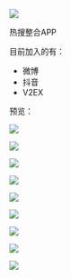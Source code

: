 ![](https://github.com/lvliheng/HotSearch/blob/master/app/src/main/res/mipmap-xxxhdpi/ic_launcher.png?raw=true)

热搜整合APP

目前加入的有：
* 微博
* 抖音
* V2EX

预览：

![](https://github.com/lvliheng/HotSearch/blob/master/screenshots/IMG_4417.gif)

![](https://github.com/lvliheng/HotSearch/blob/master/screenshots/IMG_4419.gif)

![](https://github.com/lvliheng/HotSearch/blob/master/screenshots/IMG_4421.gif)

![](https://github.com/lvliheng/HotSearch/blob/master/screenshots/device-2020-06-12-205357.png)

![](https://github.com/lvliheng/HotSearch/blob/master/screenshots/device-2020-06-12-205431.png)

![](https://github.com/lvliheng/HotSearch/blob/master/screenshots/device-2020-06-12-205442.png)

![](https://github.com/lvliheng/HotSearch/blob/master/screenshots/device-2020-06-12-205500.png)

![](https://github.com/lvliheng/HotSearch/blob/master/screenshots/device-2020-06-12-205543.png)

![](https://github.com/lvliheng/HotSearch/blob/master/screenshots/device-2020-06-12-205611.png)
